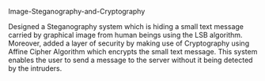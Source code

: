 Image-Steganography-and-Cryptography

Designed a Steganography system which is hiding a small text message carried by graphical image
from human beings using the LSB algorithm. Moreover, added a layer of security by
making use of Cryptography using Affine Cipher Algorithm which encrypts the small text
message. This system enables the user to send a message to the server without it being detected
by the intruders.
